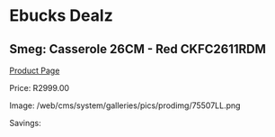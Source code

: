 
# Ebucks Dealz
## Smeg: Casserole 26CM - Red CKFC2611RDM
[Product Page](https://www.ebucks.com/web/shop/productSelected.do?prodId=1231234039&catId=1237102578)

Price: R2999.00

Image: /web/cms/system/galleries/pics/prodimg/75507LL.png

Savings: 


	